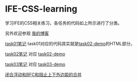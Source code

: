 # IFE-CSS-learning
学习IFE的CSS相关练习，各任务的代码如上所示进行了分类。

另外欢迎参观 [我的博客](blog.az22c.top) 



[task01笔记](https://github.com/AlexZhong22c/IFE-CSS-learning/blob/master/task01笔记.md) task01对应的代码其实就是[task02-demo](https://ife-css-learning.az22c.vercel.app/task02.html)的HTML部分。

[task02笔记](https://github.com/AlexZhong22c/IFE-CSS-learning/blob/master/task02笔记.md) 对应 [task02-demo](https://ife-css-learning.az22c.vercel.app/task02.html)

[task03笔记](https://github.com/AlexZhong22c/IFE-CSS-learning/blob/master/task03笔记.md) 对应 [task03-demo](https://ife-css-learning.az22c.vercel.app/task03.html)

[闭合浮动和BFC和阻止上下外边距的合并](https://github.com/AlexZhong22c/IFE-CSS-learning/blob/master/闭合浮动和BFC和阻止上下外边距的合并.md)